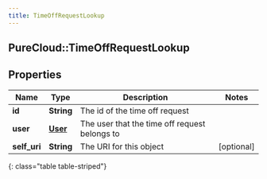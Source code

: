 ```yaml
---
title: TimeOffRequestLookup
---
```

## PureCloud::TimeOffRequestLookup

## Properties

|Name | Type | Description | Notes|
|------------ | ------------- | ------------- | -------------|
| **id** | **String** | The id of the time off request | |
| **user** | [**User**](User.html) | The user that the time off request belongs to | |
| **self_uri** | **String** | The URI for this object | [optional] |
{: class="table table-striped"}


